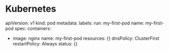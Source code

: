 # Kubernetes
apiVersion: v1
kind: pod
metadata: 
labels:
    run: my-first-pod
    name: my-first-pod
spec:
  containers:
  - image: nginx
    name: my-first-pod
    resources: {}
  dnsPolicy: ClusterFirst
  restartPolicy: Always
status: {}
